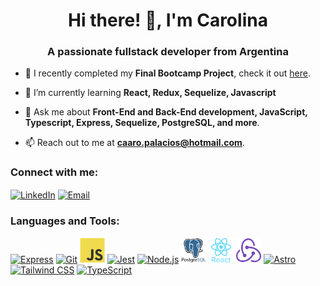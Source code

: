<h1 align="center">Hi there! 👋, I'm Carolina</h1>
<h3 align="center">A passionate fullstack developer from Argentina</h3>

- 🔭 I recently completed my **Final Bootcamp Project**, check it out [here](https://github.com/bookbuster-ar/web-app-backend).

- 🌱 I’m currently learning **React, Redux, Sequelize, Javascript**

- 💬 Ask me about **Front-End and Back-End development, JavaScript, Typescript, Express, Sequelize, PostgreSQL, and more**.

- 📫 Reach out to me at **caaro.palacios@hotmail.com**.

<h3 align="left">Connect with me:</h3>
<p align="left">
  <a href="https://linkedin.com/in/carolina-palacios-0723b726b" target="blank"><img align="center" src="https://raw.githubusercontent.com/rahuldkjain/github-profile-readme-generator/master/src/images/icons/Social/linked-in-alt.svg" alt="LinkedIn" height="30" width="40" /></a>
  <a href="mailto:caaro.palacios@hotmail.com" target="blank"><img align="center" src="https://www.svgrepo.com/show/373951/outlook.svg" alt="Email" height="30" width="40" /></a>
</p>

<h3 align="left">Languages and Tools:</h3>
<p align="left">
  <a href="https://expressjs.com" target="_blank" rel="noreferrer"><img src="https://www.nextontop.com/assets/img/services/web/expressjs.svg" alt="Express" width="50" height="50"/></a>
  <a href="https://git-scm.com/" target="_blank" rel="noreferrer"><img src="https://www.vectorlogo.zone/logos/git-scm/git-scm-icon.svg" alt="Git" width="40" height="40"/></a>
  <a href="https://developer.mozilla.org/en-US/docs/Web/JavaScript" target="_blank" rel="noreferrer"><img src="https://raw.githubusercontent.com/devicons/devicon/master/icons/javascript/javascript-original.svg" alt="JavaScript" width="40" height="40"/></a>
  <a href="https://jestjs.io" target="_blank" rel="noreferrer"><img src="https://www.vectorlogo.zone/logos/jestjsio/jestjsio-icon.svg" alt="Jest" width="40" height="40"/></a>
  <a href="https://nodejs.org" target="_blank" rel="noreferrer"><img src="https://icon.icepanel.io/Technology/svg/Node.js.svg" alt="Node.js" width="40" height="40"/></a>
  <a href="https://www.postgresql.org" target="_blank" rel="noreferrer"><img src="https://raw.githubusercontent.com/devicons/devicon/master/icons/postgresql/postgresql-original-wordmark.svg" alt="PostgreSQL" width="40" height="40"/></a>
  <a href="https://reactjs.org/" target="_blank" rel="noreferrer"><img src="https://raw.githubusercontent.com/devicons/devicon/master/icons/react/react-original-wordmark.svg" alt="React" width="40" height="40"/></a>
  <a href="https://redux-toolkit.js.org/" target="_blank" rel="noreferrer"><img src="https://raw.githubusercontent.com/devicons/devicon/master/icons/redux/redux-original.svg" alt="Redux Toolkit" width="40" height="40"/></a>
  <a href="https://astro.build/" target="_blank" rel="noreferrer"><img src="https://icon.icepanel.io/Technology/png-shadow-512/Astro.png" alt="Astro" width="40" height="40"/></a>
  <a href="https://tailwindcss.com/" target="_blank" rel="noreferrer"><img src="https://icon.icepanel.io/Technology/svg/Tailwind-CSS.svg" alt="Tailwind CSS" width="40" height="40"/></a>
  <a href="https://www.typescriptlang.org/" target="_blank" rel="noreferrer"><img src="https://icon.icepanel.io/Technology/svg/TypeScript.svg" alt="TypeScript" width="40" height="40"/></a>
</p>
